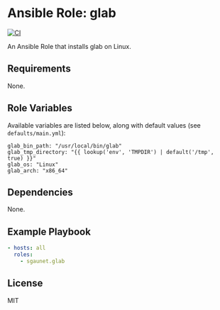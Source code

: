 
# Ansible Role: glab

[![CI](https://github.com/sgaunet/ansible-role-glab/workflows/CI/badge.svg)](https://github.com/sgaunet/ansible-role-glab/actions?query=workflow%3ACI)

An Ansible Role that installs glab on Linux.

## Requirements

None.

## Role Variables

Available variables are listed below, along with default values (see `defaults/main.yml`):

    glab_bin_path: "/usr/local/bin/glab"
    glab_tmp_directory: "{{ lookup('env', 'TMPDIR') | default('/tmp', true) }}"
    glab_os: "Linux"
    glab_arch: "x86_64"

## Dependencies

None.

## Example Playbook

```yaml
- hosts: all
  roles:
    - sgaunet.glab
```

## License

MIT
